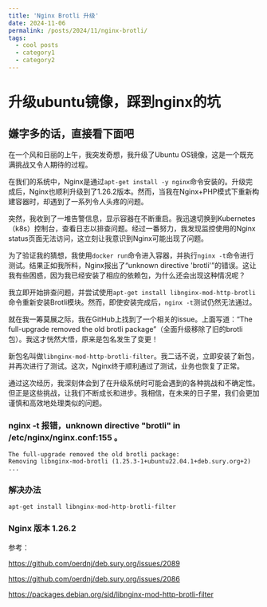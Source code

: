 ```yaml
---
title: 'Nginx Brotli 升级'
date: 2024-11-06
permalink: /posts/2024/11/nginx-brotli/
tags:
  - cool posts
  - category1
  - category2
---
```


# 升级ubuntu镜像，踩到nginx的坑

## 嫌字多的话，直接看下面吧

在一个风和日丽的上午，我突发奇想，我升级了Ubuntu OS镜像，这是一个既充满挑战又令人期待的过程。

在我们的系统中，Nginx是通过`apt-get install -y nginx`命令安装的。升级完成后，Nginx也顺利升级到了1.26.2版本。然而，当我在Nginx+PHP模式下重新构建容器时，却遇到了一系列令人头疼的问题。

突然，我收到了一堆告警信息，显示容器在不断重启。我迅速切换到Kubernetes（k8s）控制台，查看日志以排查问题。经过一番努力，我发现监控使用的Nginx status页面无法访问，这立刻让我意识到Nginx可能出现了问题。

为了验证我的猜想，我使用`docker run`命令进入容器，并执行`nginx -t`命令进行测试。结果正如我所料，Nginx报出了“unknown directive 'brotli'”的错误。这让我有些困惑，因为我已经安装了相应的依赖包，为什么还会出现这种情况呢？

我立即开始排查问题，并尝试使用`apt-get install libnginx-mod-http-brotli`命令重新安装Brotli模块。然而，即使安装完成后，`nginx -t`测试仍然无法通过。

就在我一筹莫展之际，我在GitHub上找到了一个相关的issue。上面写道：“The full-upgrade removed the old brotli package”（全面升级移除了旧的brotli包）。我这才恍然大悟，原来是包名发生了变更！

新包名叫做`libnginx-mod-http-brotli-filter`。我二话不说，立即安装了新包，并再次进行了测试。这次，Nginx终于顺利通过了测试，业务也恢复了正常。

通过这次经历，我深刻体会到了在升级系统时可能会遇到的各种挑战和不确定性。但正是这些挑战，让我们不断成长和进步。我相信，在未来的日子里，我们会更加谨慎和高效地处理类似的问题。

### nginx -t 报错，unknown directive "brotli" in /etc/nginx/nginx.conf:155 。

```
The full-upgrade removed the old brotli package:
Removing libnginx-mod-brotli (1.25.3-1+ubuntu22.04.1+deb.sury.org+2) ...
```

### 解决办法

```
apt-get install libnginx-mod-http-brotli-filter
```

### Nginx 版本  1.26.2

参考：

https://github.com/oerdnj/deb.sury.org/issues/2089

https://github.com/oerdnj/deb.sury.org/issues/2086

https://packages.debian.org/sid/libnginx-mod-http-brotli-filter